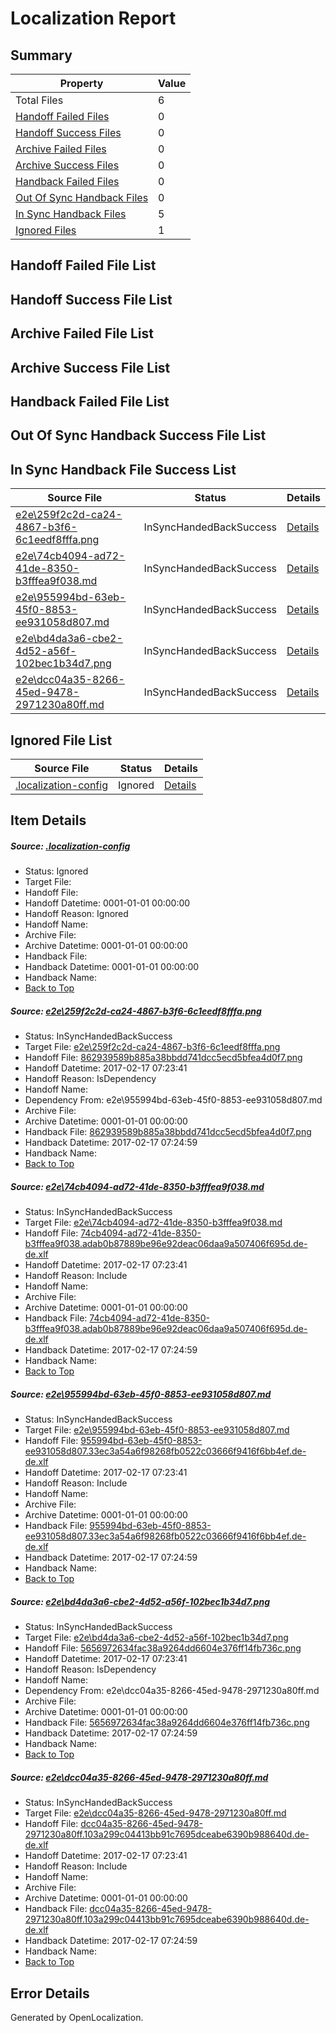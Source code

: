 # <a name='report-top'></a> Localization Report

## Summary
 Property | Value 
 -------- | ----- 
 Total Files | 6
[ Handoff Failed Files ](#handoff-failed-list)| 0
[ Handoff Success Files ](#handoff-success-list)| 0
[ Archive Failed Files ](#archive-failed-list)| 0
[ Archive Success Files ](#archive-success-list)| 0
[ Handback Failed Files ](#handback-failed-list)| 0
[ Out Of Sync Handback Files ](#outofsync-handback-success-list)| 0
[ In Sync Handback Files ](#insync-handback-success-list)| 5
[ Ignored Files ](#ignored-list)| 1

## <a name='handoff-failed-list'></a> Handoff Failed File List

## <a name='handoff-success-list'></a> Handoff Success File List

## <a name='archive-failed-list'></a> Archive Failed File List

## <a name='archive-success-list'></a> Archive Success File List

## <a name='handback-failed-list'></a> Handback Failed File List

## <a name='outofsync-handback-success-list'></a> Out Of Sync Handback Success File List

## <a name='insync-handback-success-list'></a> In Sync Handback File Success List
 Source File | Status | Details 
 ----------- | ------ | ------- 
 [e2e\259f2c2d-ca24-4867-b3f6-6c1eedf8fffa.png](https://github.com/OpenLocalizationTestOrg/ol-test0/blob/17d032b6dabef488d1361dc3fcbc7e7744b8b334/e2e/259f2c2d-ca24-4867-b3f6-6c1eedf8fffa.png) | InSyncHandedBackSuccess | [Details](#862939589b885a38bbdd741dcc5ecd5bfea4d0f71)
 [e2e\74cb4094-ad72-41de-8350-b3fffea9f038.md](https://github.com/OpenLocalizationTestOrg/ol-test0/blob/17d032b6dabef488d1361dc3fcbc7e7744b8b334/e2e/74cb4094-ad72-41de-8350-b3fffea9f038.md) | InSyncHandedBackSuccess | [Details](#139f3109a12fdaa24375c42de6280e6dfe6b6c5c2)
 [e2e\955994bd-63eb-45f0-8853-ee931058d807.md](https://github.com/OpenLocalizationTestOrg/ol-test0/blob/17d032b6dabef488d1361dc3fcbc7e7744b8b334/e2e/955994bd-63eb-45f0-8853-ee931058d807.md) | InSyncHandedBackSuccess | [Details](#35f31f1393e13814682caf0965e99635c37e23a63)
 [e2e\bd4da3a6-cbe2-4d52-a56f-102bec1b34d7.png](https://github.com/OpenLocalizationTestOrg/ol-test0/blob/17d032b6dabef488d1361dc3fcbc7e7744b8b334/e2e/bd4da3a6-cbe2-4d52-a56f-102bec1b34d7.png) | InSyncHandedBackSuccess | [Details](#5656972634fac38a9264dd6604e376ff14fb736c4)
 [e2e\dcc04a35-8266-45ed-9478-2971230a80ff.md](https://github.com/OpenLocalizationTestOrg/ol-test0/blob/17d032b6dabef488d1361dc3fcbc7e7744b8b334/e2e/dcc04a35-8266-45ed-9478-2971230a80ff.md) | InSyncHandedBackSuccess | [Details](#4c663fb00a6f4d6442527d6a7f200a3f11b5414e5)

## <a name='ignored-list'></a> Ignored File List
 Source File | Status | Details 
 ----------- | ------ | ------- 
 [.localization-config](https://github.com/OpenLocalizationTestOrg/ol-test0/blob/17d032b6dabef488d1361dc3fcbc7e7744b8b334/.localization-config) | Ignored | [Details](#cb0632cf59c1387fc1742bfb9fa3c47f87e2e5c90)

## Item Details
##### <a name='cb0632cf59c1387fc1742bfb9fa3c47f87e2e5c90'></a> Source: [.localization-config](https://github.com/OpenLocalizationTestOrg/ol-test0/blob/17d032b6dabef488d1361dc3fcbc7e7744b8b334/.localization-config)
* Status: Ignored
* Target File: 
* Handoff File: 
* Handoff Datetime: 0001-01-01 00:00:00
* Handoff Reason: Ignored
* Handoff Name: 
* Archive File: 
* Archive Datetime: 0001-01-01 00:00:00
* Handback File: 
* Handback Datetime: 0001-01-01 00:00:00
* Handback Name: 
* [Back to Top](#report-top)

##### <a name='862939589b885a38bbdd741dcc5ecd5bfea4d0f71'></a> Source: [e2e\259f2c2d-ca24-4867-b3f6-6c1eedf8fffa.png](https://github.com/OpenLocalizationTestOrg/ol-test0/blob/17d032b6dabef488d1361dc3fcbc7e7744b8b334/e2e/259f2c2d-ca24-4867-b3f6-6c1eedf8fffa.png)
* Status: InSyncHandedBackSuccess
* Target File: [e2e\259f2c2d-ca24-4867-b3f6-6c1eedf8fffa.png](https://github.com/OpenLocalizationTestOrg/ol-test0-dede/blob/91474850ed3b9de72e21cbec4441768f91618904/e2e/259f2c2d-ca24-4867-b3f6-6c1eedf8fffa.png)
* Handoff File: [862939589b885a38bbdd741dcc5ecd5bfea4d0f7.png](https://github.com/OpenLocalizationTestOrg/ol-test0-handoff/blob/be7ba1cc0db895ea49e70aaaa9dcaaf0e063f21f/ol-handoff/OpenLocalizationTestOrg/ol-test0-dede/xinjiang/ht/862939589b885a38bbdd741dcc5ecd5bfea4d0f7.png)
* Handoff Datetime: 2017-02-17 07:23:41
* Handoff Reason: IsDependency
* Handoff Name: 
* Dependency From: e2e\955994bd-63eb-45f0-8853-ee931058d807.md
* Archive File: 
* Archive Datetime: 0001-01-01 00:00:00
* Handback File: [862939589b885a38bbdd741dcc5ecd5bfea4d0f7.png](https://github.com/OpenLocalizationTestOrg/ol-test0-handback/blob/8902fb2b3b3777881213e993a82a3f55dbb8aff0/ol-handback/OpenLocalizationTestOrg/ol-test0-dede/xinjiang/ht/862939589b885a38bbdd741dcc5ecd5bfea4d0f7.png)
* Handback Datetime: 2017-02-17 07:24:59
* Handback Name: 
* [Back to Top](#report-top)

##### <a name='139f3109a12fdaa24375c42de6280e6dfe6b6c5c2'></a> Source: [e2e\74cb4094-ad72-41de-8350-b3fffea9f038.md](https://github.com/OpenLocalizationTestOrg/ol-test0/blob/17d032b6dabef488d1361dc3fcbc7e7744b8b334/e2e/74cb4094-ad72-41de-8350-b3fffea9f038.md)
* Status: InSyncHandedBackSuccess
* Target File: [e2e\74cb4094-ad72-41de-8350-b3fffea9f038.md](https://github.com/OpenLocalizationTestOrg/ol-test0-dede/blob/91474850ed3b9de72e21cbec4441768f91618904/e2e/74cb4094-ad72-41de-8350-b3fffea9f038.md)
* Handoff File: [74cb4094-ad72-41de-8350-b3fffea9f038.adab0b87889be96e92deac06daa9a507406f695d.de-de.xlf](https://github.com/OpenLocalizationTestOrg/ol-test0-handoff/blob/be7ba1cc0db895ea49e70aaaa9dcaaf0e063f21f/ol-handoff/OpenLocalizationTestOrg/ol-test0-dede/xinjiang/ht/74cb4094-ad72-41de-8350-b3fffea9f038.adab0b87889be96e92deac06daa9a507406f695d.de-de.xlf)
* Handoff Datetime: 2017-02-17 07:23:41
* Handoff Reason: Include
* Handoff Name: 
* Archive File: 
* Archive Datetime: 0001-01-01 00:00:00
* Handback File: [74cb4094-ad72-41de-8350-b3fffea9f038.adab0b87889be96e92deac06daa9a507406f695d.de-de.xlf](https://github.com/OpenLocalizationTestOrg/ol-test0-handback/blob/8902fb2b3b3777881213e993a82a3f55dbb8aff0/ol-handback/OpenLocalizationTestOrg/ol-test0-dede/xinjiang/ht/74cb4094-ad72-41de-8350-b3fffea9f038.adab0b87889be96e92deac06daa9a507406f695d.de-de.xlf)
* Handback Datetime: 2017-02-17 07:24:59
* Handback Name: 
* [Back to Top](#report-top)

##### <a name='35f31f1393e13814682caf0965e99635c37e23a63'></a> Source: [e2e\955994bd-63eb-45f0-8853-ee931058d807.md](https://github.com/OpenLocalizationTestOrg/ol-test0/blob/17d032b6dabef488d1361dc3fcbc7e7744b8b334/e2e/955994bd-63eb-45f0-8853-ee931058d807.md)
* Status: InSyncHandedBackSuccess
* Target File: [e2e\955994bd-63eb-45f0-8853-ee931058d807.md](https://github.com/OpenLocalizationTestOrg/ol-test0-dede/blob/91474850ed3b9de72e21cbec4441768f91618904/e2e/955994bd-63eb-45f0-8853-ee931058d807.md)
* Handoff File: [955994bd-63eb-45f0-8853-ee931058d807.33ec3a54a6f98268fb0522c03666f9416f6bb4ef.de-de.xlf](https://github.com/OpenLocalizationTestOrg/ol-test0-handoff/blob/be7ba1cc0db895ea49e70aaaa9dcaaf0e063f21f/ol-handoff/OpenLocalizationTestOrg/ol-test0-dede/xinjiang/ht/955994bd-63eb-45f0-8853-ee931058d807.33ec3a54a6f98268fb0522c03666f9416f6bb4ef.de-de.xlf)
* Handoff Datetime: 2017-02-17 07:23:41
* Handoff Reason: Include
* Handoff Name: 
* Archive File: 
* Archive Datetime: 0001-01-01 00:00:00
* Handback File: [955994bd-63eb-45f0-8853-ee931058d807.33ec3a54a6f98268fb0522c03666f9416f6bb4ef.de-de.xlf](https://github.com/OpenLocalizationTestOrg/ol-test0-handback/blob/8902fb2b3b3777881213e993a82a3f55dbb8aff0/ol-handback/OpenLocalizationTestOrg/ol-test0-dede/xinjiang/ht/955994bd-63eb-45f0-8853-ee931058d807.33ec3a54a6f98268fb0522c03666f9416f6bb4ef.de-de.xlf)
* Handback Datetime: 2017-02-17 07:24:59
* Handback Name: 
* [Back to Top](#report-top)

##### <a name='5656972634fac38a9264dd6604e376ff14fb736c4'></a> Source: [e2e\bd4da3a6-cbe2-4d52-a56f-102bec1b34d7.png](https://github.com/OpenLocalizationTestOrg/ol-test0/blob/17d032b6dabef488d1361dc3fcbc7e7744b8b334/e2e/bd4da3a6-cbe2-4d52-a56f-102bec1b34d7.png)
* Status: InSyncHandedBackSuccess
* Target File: [e2e\bd4da3a6-cbe2-4d52-a56f-102bec1b34d7.png](https://github.com/OpenLocalizationTestOrg/ol-test0-dede/blob/91474850ed3b9de72e21cbec4441768f91618904/e2e/bd4da3a6-cbe2-4d52-a56f-102bec1b34d7.png)
* Handoff File: [5656972634fac38a9264dd6604e376ff14fb736c.png](https://github.com/OpenLocalizationTestOrg/ol-test0-handoff/blob/be7ba1cc0db895ea49e70aaaa9dcaaf0e063f21f/ol-handoff/OpenLocalizationTestOrg/ol-test0-dede/xinjiang/ht/5656972634fac38a9264dd6604e376ff14fb736c.png)
* Handoff Datetime: 2017-02-17 07:23:41
* Handoff Reason: IsDependency
* Handoff Name: 
* Dependency From: e2e\dcc04a35-8266-45ed-9478-2971230a80ff.md
* Archive File: 
* Archive Datetime: 0001-01-01 00:00:00
* Handback File: [5656972634fac38a9264dd6604e376ff14fb736c.png](https://github.com/OpenLocalizationTestOrg/ol-test0-handback/blob/8902fb2b3b3777881213e993a82a3f55dbb8aff0/ol-handback/OpenLocalizationTestOrg/ol-test0-dede/xinjiang/ht/5656972634fac38a9264dd6604e376ff14fb736c.png)
* Handback Datetime: 2017-02-17 07:24:59
* Handback Name: 
* [Back to Top](#report-top)

##### <a name='4c663fb00a6f4d6442527d6a7f200a3f11b5414e5'></a> Source: [e2e\dcc04a35-8266-45ed-9478-2971230a80ff.md](https://github.com/OpenLocalizationTestOrg/ol-test0/blob/17d032b6dabef488d1361dc3fcbc7e7744b8b334/e2e/dcc04a35-8266-45ed-9478-2971230a80ff.md)
* Status: InSyncHandedBackSuccess
* Target File: [e2e\dcc04a35-8266-45ed-9478-2971230a80ff.md](https://github.com/OpenLocalizationTestOrg/ol-test0-dede/blob/91474850ed3b9de72e21cbec4441768f91618904/e2e/dcc04a35-8266-45ed-9478-2971230a80ff.md)
* Handoff File: [dcc04a35-8266-45ed-9478-2971230a80ff.103a299c04413bb91c7695dceabe6390b988640d.de-de.xlf](https://github.com/OpenLocalizationTestOrg/ol-test0-handoff/blob/be7ba1cc0db895ea49e70aaaa9dcaaf0e063f21f/ol-handoff/OpenLocalizationTestOrg/ol-test0-dede/xinjiang/ht/dcc04a35-8266-45ed-9478-2971230a80ff.103a299c04413bb91c7695dceabe6390b988640d.de-de.xlf)
* Handoff Datetime: 2017-02-17 07:23:41
* Handoff Reason: Include
* Handoff Name: 
* Archive File: 
* Archive Datetime: 0001-01-01 00:00:00
* Handback File: [dcc04a35-8266-45ed-9478-2971230a80ff.103a299c04413bb91c7695dceabe6390b988640d.de-de.xlf](https://github.com/OpenLocalizationTestOrg/ol-test0-handback/blob/8902fb2b3b3777881213e993a82a3f55dbb8aff0/ol-handback/OpenLocalizationTestOrg/ol-test0-dede/xinjiang/ht/dcc04a35-8266-45ed-9478-2971230a80ff.103a299c04413bb91c7695dceabe6390b988640d.de-de.xlf)
* Handback Datetime: 2017-02-17 07:24:59
* Handback Name: 
* [Back to Top](#report-top)


## Error Details

Generated by OpenLocalization.
